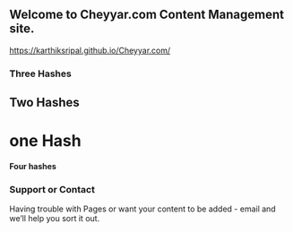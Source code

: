## Welcome to Cheyyar.com Content Management site.

 https://karthiksripal.github.io/Cheyyar.com/

 ### Three Hashes
## Two Hashes 
# one Hash

#### Four hashes

### Support or Contact

Having trouble with Pages or want your content to be added - email  and we’ll help you sort it out.
